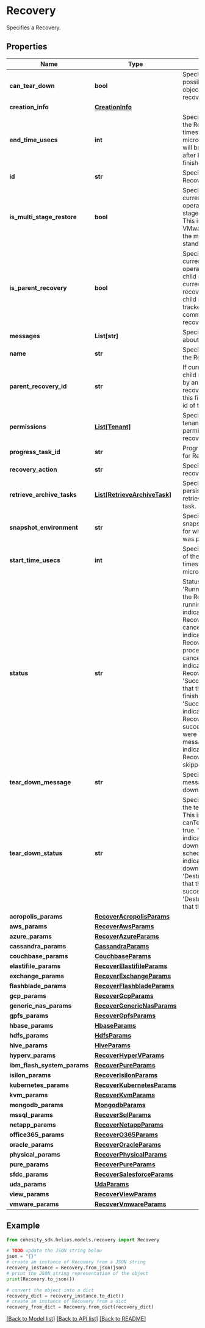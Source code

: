 # Recovery

Specifies a Recovery.

## Properties

Name | Type | Description | Notes
------------ | ------------- | ------------- | -------------
**can_tear_down** | **bool** | Specifies whether it&#39;s possible to tear down the objects created by the recovery. | [optional] 
**creation_info** | [**CreationInfo**](CreationInfo.md) |  | [optional] 
**end_time_usecs** | **int** | Specifies the end time of the Recovery in Unix timestamp epoch in microseconds. This field will be populated only after Recovery is finished. | [optional] 
**id** | **str** | Specifies the id of the Recovery. | [optional] 
**is_multi_stage_restore** | **bool** | Specifies whether the current recovery operation is a multi-stage restore operation. This is currently used by VMware recoveres for the migration/hot-standby use case. | [optional] 
**is_parent_recovery** | **bool** | Specifies whether the current recovery operation has created child recoveries. This is currently used in SQL recovery where multiple child recoveries can be tracked under a common/parent recovery. | [optional] 
**messages** | **List[str]** | Specifies messages about the recovery. | [optional] 
**name** | **str** | Specifies the name of the Recovery. | [optional] 
**parent_recovery_id** | **str** | If current recovery is child recovery triggered by another parent recovery operation, then this field willt specify the id of the parent recovery. | [optional] 
**permissions** | [**List[Tenant]**](Tenant.md) | Specifies the list of tenants that have permissions for this recovery. | [optional] 
**progress_task_id** | **str** | Progress monitor task id for Recovery. | [optional] 
**recovery_action** | **str** | Specifies the type of recover action. | [optional] 
**retrieve_archive_tasks** | [**List[RetrieveArchiveTask]**](RetrieveArchiveTask.md) | Specifies the list of persistent state of a retrieve of an archive task. | [optional] 
**snapshot_environment** | **str** | Specifies the type of snapshot environment for which the Recovery was performed. | [optional] 
**start_time_usecs** | **int** | Specifies the start time of the Recovery in Unix timestamp epoch in microseconds. | [optional] 
**status** | **str** | Status of the Recovery. &#39;Running&#39; indicates that the Recovery is still running. &#39;Canceled&#39; indicates that the Recovery has been cancelled. &#39;Canceling&#39; indicates that the Recovery is in the process of being cancelled. &#39;Failed&#39; indicates that the Recovery has failed. &#39;Succeeded&#39; indicates that the Recovery has finished successfully. &#39;SucceededWithWarning&#39; indicates that the Recovery finished successfully, but there were some warning messages. &#39;Skipped&#39; indicates that the Recovery task was skipped. | [optional] 
**tear_down_message** | **str** | Specifies the error message about the tear down operation if it fails. | [optional] 
**tear_down_status** | **str** | Specifies the status of the tear down operation. This is only set when the canTearDown is set to true. &#39;DestroyScheduled&#39; indicates that the tear down is ready to schedule. &#39;Destroying&#39; indicates that the tear down is still running. &#39;Destroyed&#39; indicates that the tear down succeeded. &#39;DestroyError&#39; indicates that the tear down failed. | [optional] 
**acropolis_params** | [**RecoverAcropolisParams**](RecoverAcropolisParams.md) |  | [optional] 
**aws_params** | [**RecoverAwsParams**](RecoverAwsParams.md) |  | [optional] 
**azure_params** | [**RecoverAzureParams**](RecoverAzureParams.md) |  | [optional] 
**cassandra_params** | [**CassandraParams**](CassandraParams.md) |  | [optional] 
**couchbase_params** | [**CouchbaseParams**](CouchbaseParams.md) |  | [optional] 
**elastifile_params** | [**RecoverElastifileParams**](RecoverElastifileParams.md) |  | [optional] 
**exchange_params** | [**RecoverExchangeParams**](RecoverExchangeParams.md) |  | [optional] 
**flashblade_params** | [**RecoverFlashbladeParams**](RecoverFlashbladeParams.md) |  | [optional] 
**gcp_params** | [**RecoverGcpParams**](RecoverGcpParams.md) |  | [optional] 
**generic_nas_params** | [**RecoverGenericNasParams**](RecoverGenericNasParams.md) |  | [optional] 
**gpfs_params** | [**RecoverGpfsParams**](RecoverGpfsParams.md) |  | [optional] 
**hbase_params** | [**HbaseParams**](HbaseParams.md) |  | [optional] 
**hdfs_params** | [**HdfsParams**](HdfsParams.md) |  | [optional] 
**hive_params** | [**HiveParams**](HiveParams.md) |  | [optional] 
**hyperv_params** | [**RecoverHyperVParams**](RecoverHyperVParams.md) |  | [optional] 
**ibm_flash_system_params** | [**RecoverPureParams**](RecoverPureParams.md) |  | [optional] 
**isilon_params** | [**RecoverIsilonParams**](RecoverIsilonParams.md) |  | [optional] 
**kubernetes_params** | [**RecoverKubernetesParams**](RecoverKubernetesParams.md) |  | [optional] 
**kvm_params** | [**RecoverKvmParams**](RecoverKvmParams.md) |  | [optional] 
**mongodb_params** | [**MongodbParams**](MongodbParams.md) |  | [optional] 
**mssql_params** | [**RecoverSqlParams**](RecoverSqlParams.md) |  | [optional] 
**netapp_params** | [**RecoverNetappParams**](RecoverNetappParams.md) |  | [optional] 
**office365_params** | [**RecoverO365Params**](RecoverO365Params.md) |  | [optional] 
**oracle_params** | [**RecoverOracleParams**](RecoverOracleParams.md) |  | [optional] 
**physical_params** | [**RecoverPhysicalParams**](RecoverPhysicalParams.md) |  | [optional] 
**pure_params** | [**RecoverPureParams**](RecoverPureParams.md) |  | [optional] 
**sfdc_params** | [**RecoverSalesforceParams**](RecoverSalesforceParams.md) |  | [optional] 
**uda_params** | [**UdaParams**](UdaParams.md) |  | [optional] 
**view_params** | [**RecoverViewParams**](RecoverViewParams.md) |  | [optional] 
**vmware_params** | [**RecoverVmwareParams**](RecoverVmwareParams.md) |  | [optional] 

## Example

```python
from cohesity_sdk.helios.models.recovery import Recovery

# TODO update the JSON string below
json = "{}"
# create an instance of Recovery from a JSON string
recovery_instance = Recovery.from_json(json)
# print the JSON string representation of the object
print(Recovery.to_json())

# convert the object into a dict
recovery_dict = recovery_instance.to_dict()
# create an instance of Recovery from a dict
recovery_from_dict = Recovery.from_dict(recovery_dict)
```
[[Back to Model list]](../README.md#documentation-for-models) [[Back to API list]](../README.md#documentation-for-api-endpoints) [[Back to README]](../README.md)


